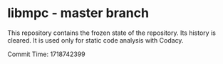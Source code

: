 # libmpc - master branch

This repository contains the frozen state of the repository.
Its history is cleared. It is used only for static code
analysis with Codacy.

Commit Time: 1718742399